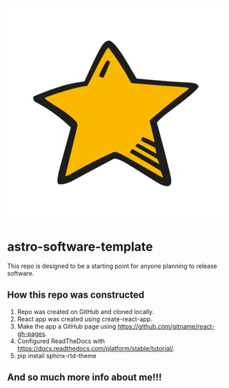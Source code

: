 <p align="center">
  <img width = "500" src="./images/star-icon.png"/>
</p>

# astro-software-template
This repo is designed to be a starting point for anyone planning to release software.

## How this repo was constructed
1. Repo was created on GitHub and cloned locally.
2. React app was created using create-react-app.
3. Make the app a GitHub page using https://github.com/gitname/react-gh-pages.
4. Configured ReadTheDocs with https://docs.readthedocs.com/platform/stable/tutorial/.
5. pip install sphinx-rtd-theme

## And so much more info about me!!!
